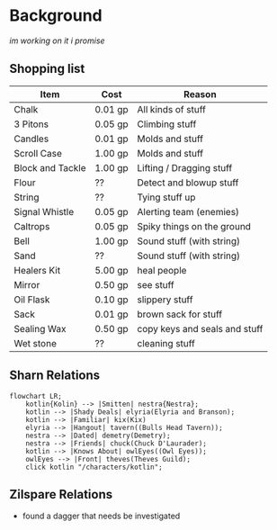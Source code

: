 # Background

_im working on it i promise_

## Shopping list

| Item             | Cost    | Reason                        |
| ---------------- | ------- | ----------------------------- |
| Chalk            | 0.01 gp | All kinds of stuff            |
| 3 Pitons         | 0.05 gp | Climbing stuff                |
| Candles          | 0.01 gp | Molds and stuff               |
| Scroll Case      | 1.00 gp | Molds and stuff               |
| Block and Tackle | 1.00 gp | Lifting / Dragging stuff      |
| Flour            | ??      | Detect and blowup stuff       |
| String           | ??      | Tying stuff up                |
| Signal Whistle   | 0.05 gp | Alerting team (enemies)       |
| Caltrops         | 0.05 gp | Spiky things on the ground    |
| Bell             | 1.00 gp | Sound stuff (with string)     |
| Sand             | ??      | Sound stuff (with string)     |
| Healers Kit      | 5.00 gp | heal people                   |
| Mirror           | 0.50 gp | see stuff                     |
| Oil Flask        | 0.10 gp | slippery stuff                |
| Sack             | 0.01 gp | brown sack for stuff          |
| Sealing Wax      | 0.50 gp | copy keys and seals and stuff |
| Wet stone        | ??      | cleaning stuff                |

## Sharn Relations

```mermaid
flowchart LR;
    kotlin{Kolin} --> |Smitten| nestra{Nestra};
    kotlin --> |Shady Deals| elyria(Elyria and Branson);
    kotlin --> |Familiar| kix(Kix)
    elyria --> |Hangout| tavern((Bulls Head Tavern));
    nestra --> |Dated| demetry(Demetry);
    nestra --> |Friends| chuck(Chuck D'Laurader);
    kotlin --> |Knows About| owlEyes((Owl Eyes));
    owlEyes --> |Front| theves(Theves Guild);
    click kotlin "/characters/kotlin";
```

## Zilspare Relations

- found a dagger that needs be investigated
